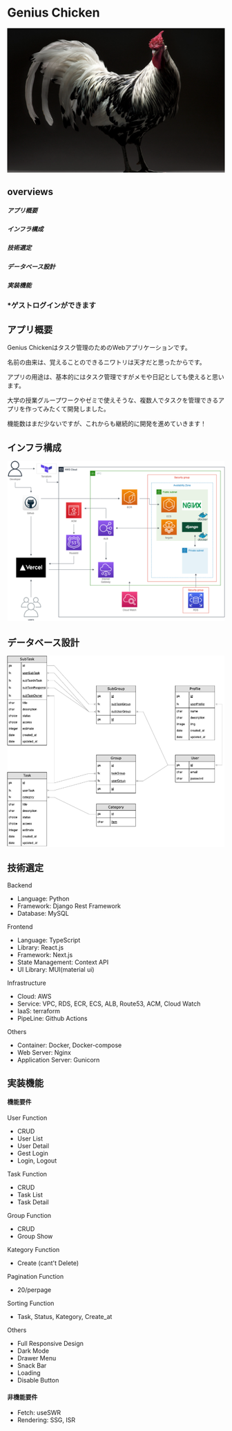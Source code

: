 # Genius Chicken
[![Genius Chicken](frontend/client/public/home10.png)](https://genius-chicken.com)


## overviews
##### アプリ概要
##### インフラ構成
##### 技術選定
##### データベース設計
##### 実装機能

### *ゲストログインができます

## アプリ概要

Genius Chickenはタスク管理のためのWebアプリケーションです。

名前の由来は、覚えることのできるニワトリは天才だと思ったからです。

アプリの用途は、基本的にはタスク管理ですがメモや日記としても使えると思います。

大学の授業グループワークやゼミで使えそうな、複数人でタスクを管理できるアプリを作ってみたくて開発しました。

機能数はまだ少ないですが、これからも継続的に開発を進めていきます！


## インフラ構成
![Genius Chicken](chicken.drawio.png)

## データベース設計
![Genius Chicken](chicken.er.drawio.png)


## 技術選定
Backend
* Language: Python
* Framework: Django Rest Framework
* Database: MySQL

Frontend
* Language: TypeScript
* Library: React.js
* Framework: Next.js
* State Management: Context API
* UI Library: MUI(material ui)

Infrastructure
* Cloud: AWS
* Service: VPC, RDS, ECR, ECS, ALB, Route53, ACM, Cloud Watch
* IaaS: terraform
* PipeLine: Github Actions

Others
* Container: Docker, Docker-compose
* Web Server: Nginx
* Application Server: Gunicorn


## 実装機能
#### 機能要件
User Function
* CRUD
* User List
* User Detail
* Gest Login
* Login, Logout

Task Function
* CRUD
* Task List
* Task Detail

Group Function
* CRUD
* Group Show

Kategory Function
* Create (cant't Delete)

Pagination Function
* 20/perpage

Sorting Function
* Task, Status, Kategory, Create_at

Others
* Full Responsive Design
* Dark Mode
* Drawer Menu
* Snack Bar
* Loading
* Disable Button

#### 非機能要件
* Fetch: useSWR
* Rendering: SSG, ISR
